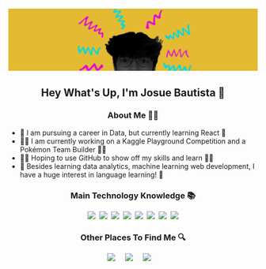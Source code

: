<img src="Github-Banner.png"></img>

## <div align="center">Hey What's Up, I'm Josue Bautista 👋 </div>
### <div align="center">About Me 👨‍🚀</div>
- 🌱 I am pursuing a career in Data, but currently learning React 🌱
- 👨‍💻 I am currently working on a Kaggle Playground Competition and a Pokémon Team Builder 👨‍💻
- 🙇‍♂️ Hoping to use GitHub to show off my skills and learn 🙇‍♂️
- 💬 Besides learning data analytics, machine learning web development, I have a huge interest in language learning! 💬

### <div align="center">Main Technology Knowledge 📚</div>
<p align="center">
  <img src="https://img.shields.io/badge/Python-3776AB.svg?&style=flat&logo=python&logoColor=yellow" />&nbsp;
  <img src="https://img.shields.io/badge/SQLite-003B57.svg?&style=flat&logo=sqlite&logoColor=blue&labelColor=%23e6e6e6&color=%23e6e6e6"/>&nbsp;
  <img src="https://img.shields.io/badge/-Excel-Excel?style=flat-square&logo=microsoftexcel&logoColor=%23f7f7f7&labelColor=%23017a20&color=%23017a20" />&nbsp;
  <img src="https://img.shields.io/badge/-Scikit_Learn-Scikit_Learn?style=flat-square&logo=scikitlearn&logoColor=%23d99504&labelColor=%231170f5&color=%231170f5" />&nbsp;
  <img src="https://img.shields.io/badge/-TensorFlow-TensorFlow?style=flat-square&logo=tensorflow&logoColor=%23d99504&labelColor=2e2e2e&color=2e2e2e" />&nbsp;
  <img src="https://img.shields.io/badge/XGBoost-A60303" />&nbsp;
  <img src="https://img.shields.io/badge/CatBoost-045956" />&nbsp;
  <img src="https://img.shields.io/badge/LightGBM-E374FC" />
</p>

### <div align="center">Other Places To Find Me 🔍</div>

<p align="center">
  <a href="https://www.kaggle.com/josuebautista"><img src="https://img.shields.io/badge/-Kaggle-Kaggle?style=flat-square&logo=kaggle&logoColor=%23127dff&labelColor=%23e6e6e6&color=%23e6e6e6" /></a>&nbsp;&nbsp;&nbsp;&nbsp;
  <a href="https://www.linkedin.com/in/josue-bautista-quiroz-02b97026a/"><img src="https://img.shields.io/badge/-Linkedin-Linkedin?style=flat-square&logo=linkedin&logoColor=%23e6e6e6&labelColor=%230259c4&color=%230259c4" /></a>&nbsp;&nbsp;&nbsp;&nbsp;
  <a href="mailto:me@josuebautista.com"><img src="https://img.shields.io/badge/-me%40josuebautista.com-Email?style=flat-square&logo=gmail&logoColor=%232e2e2e&labelColor=%23d9ca02&color=%23d9ca02" /></a>&nbsp;&nbsp;&nbsp;&nbsp;

</p>
<!--
**APoodle/APoodle** is a ✨ _special_ ✨ repository because its `README.md` (this file) appears on your GitHub profile.

Here are some ideas to get you started:

- 🔭 I’m currently working on ...
- 🌱 I’m currently learning ...
- 👯 I’m looking to collaborate on ...
- 🤔 I’m looking for help with ...
- 💬 Ask me about ...
- 📫 How to reach me: ...
- 😄 Pronouns: ...
- ⚡ Fun fact: ...
-->
